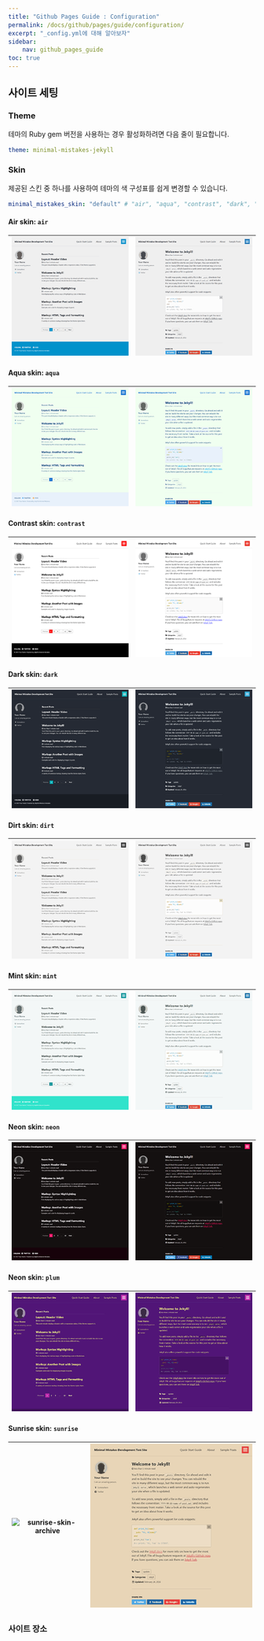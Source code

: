 ```yaml
---
title: "Github Pages Guide : Configuration"
permalink: /docs/github/pages/guide/configuration/
excerpt: "_config.yml에 대해 알아보자"
sidebar:
    nav: github_pages_guide
toc: true
---
```


## 사이트 세팅

### Theme

테마의 Ruby gem 버전을 사용하는 경우 활성화하려면 다음 줄이 필요합니다.

```yaml
theme: minimal-mistakes-jekyll
```

### Skin

제공된 스킨 중 하나를 사용하여 테마의 색 구성표를 쉽게 변경할 수 있습니다.

```yaml
minimal_mistakes_skin: "default" # "air", "aqua", "contrast", "dark", "dirt", "neon", "mint", "plum", "sunrise"
```

#### Air skin: `air`

![air-skin-archive](assets/images/air-skin-archive.png)|![air-skin-post](assets/images/air-skin-post.png)
--|--

#### Aqua skin: `aqua`

![aqua-skin-archive](assets/images/aqua-skin-archive.png)|![aqua-skin-post](assets/images/aqua-skin-post.png)
--|--

#### Contrast skin: `contrast`

![contrast-skin-archive](assets/images/contrast-skin-archive.png)|![contrast-skin-post](assets/images/contrast-skin-post.png)
--|--

#### Dark skin: `dark`

![dark-skin-archive](assets/images/dark-skin-archive.png)|![dark-skin-post](assets/images/dark-skin-post.png)
--|--

#### Dirt skin: `dirt`

![dirt-skin-archive](assets/images/dirt-skin-archive.png)|![dirt-skin-post](assets/images/dirt-skin-post.png)
--|--

#### Mint skin: `mint`

![mint-skin-archive](assets/images/mint-skin-archive.png)|![mint-skin-post](assets/images/mint-skin-post.png)
--|--

#### Neon skin: `neon`

![neon-skin-archive](assets/images/neon-skin-archive.png)|![neon-skin-post](assets/images/neon-skin-post.png)
--|--

#### Neon skin: `plum`

![plum-skin-archive](assets/images/plum-skin-archive.png)|![plum-skin-post](assets/images/plum-skin-post.png)
--|--

#### Sunrise skin: `sunrise`

![sunrise-skin-archive](assets/images/sunrise-skin-archive.pngse)|![sunrise-skin-post](assets/images/sunrise-skin-post.png)
--|--

### 사이트 장소
